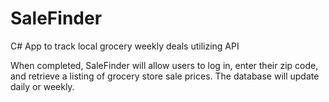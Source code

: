 # SaleFinder
C# App to track local grocery weekly deals utilizing API

When completed, SaleFinder will allow users to log in, enter their zip code, and retrieve a listing of grocery store sale prices.  The database will update daily or weekly.
